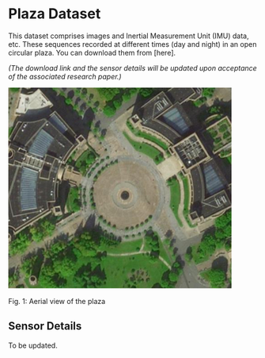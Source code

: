 # Plaza Dataset

This dataset comprises images and Inertial Measurement Unit (IMU) data, etc. These sequences recorded at different times (day and night) in an open circular plaza. You can download them from [here]. 

*(The download link and the sensor details will be updated upon acceptance of the associated research paper.)*

![Plaza Image](plaza.png)

Fig. 1: Aerial view of the plaza

## Sensor Details

To be updated.
